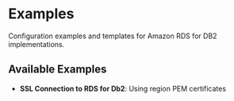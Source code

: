 # Examples

Configuration examples and templates for Amazon RDS for DB2 implementations.

## Available Examples

- **SSL Connection to RDS for Db2**: Using region PEM certificates
